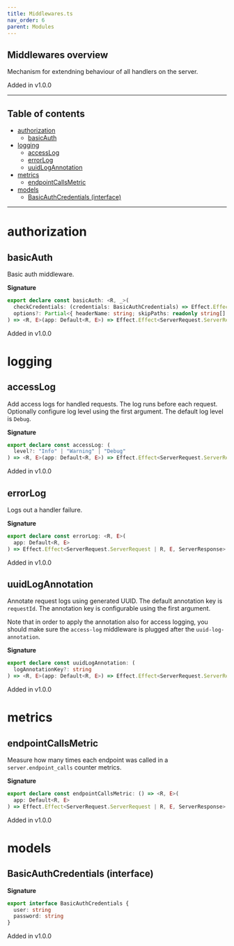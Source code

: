 ```yaml
---
title: Middlewares.ts
nav_order: 6
parent: Modules
---
```


## Middlewares overview

Mechanism for extendning behaviour of all handlers on the server.

Added in v1.0.0

---

<h2 class="text-delta">Table of contents</h2>

- [authorization](#authorization)
  - [basicAuth](#basicauth)
- [logging](#logging)
  - [accessLog](#accesslog)
  - [errorLog](#errorlog)
  - [uuidLogAnnotation](#uuidlogannotation)
- [metrics](#metrics)
  - [endpointCallsMetric](#endpointcallsmetric)
- [models](#models)
  - [BasicAuthCredentials (interface)](#basicauthcredentials-interface)

---

# authorization

## basicAuth

Basic auth middleware.

**Signature**

```ts
export declare const basicAuth: <R, _>(
  checkCredentials: (credentials: BasicAuthCredentials) => Effect.Effect<R, ServerError.ServerError, _>,
  options?: Partial<{ headerName: string; skipPaths: readonly string[] }>
) => <R, E>(app: Default<R, E>) => Effect.Effect<ServerRequest.ServerRequest | R | R, E, ServerResponse>
```

Added in v1.0.0

# logging

## accessLog

Add access logs for handled requests. The log runs before each request.
Optionally configure log level using the first argument. The default log level
is `Debug`.

**Signature**

```ts
export declare const accessLog: (
  level?: "Info" | "Warning" | "Debug"
) => <R, E>(app: Default<R, E>) => Effect.Effect<ServerRequest.ServerRequest | R, E, ServerResponse>
```

Added in v1.0.0

## errorLog

Logs out a handler failure.

**Signature**

```ts
export declare const errorLog: <R, E>(
  app: Default<R, E>
) => Effect.Effect<ServerRequest.ServerRequest | R, E, ServerResponse>
```

Added in v1.0.0

## uuidLogAnnotation

Annotate request logs using generated UUID. The default annotation key is `requestId`.
The annotation key is configurable using the first argument.

Note that in order to apply the annotation also for access logging, you should
make sure the `access-log` middleware is plugged after the `uuid-log-annotation`.

**Signature**

```ts
export declare const uuidLogAnnotation: (
  logAnnotationKey?: string
) => <R, E>(app: Default<R, E>) => Effect.Effect<ServerRequest.ServerRequest | R, E, ServerResponse>
```

Added in v1.0.0

# metrics

## endpointCallsMetric

Measure how many times each endpoint was called in a
`server.endpoint_calls` counter metrics.

**Signature**

```ts
export declare const endpointCallsMetric: () => <R, E>(
  app: Default<R, E>
) => Effect.Effect<ServerRequest.ServerRequest | R, E, ServerResponse>
```

Added in v1.0.0

# models

## BasicAuthCredentials (interface)

**Signature**

```ts
export interface BasicAuthCredentials {
  user: string
  password: string
}
```

Added in v1.0.0
